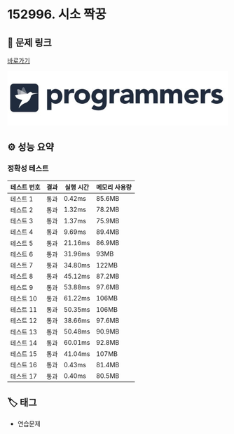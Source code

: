 # 152996. 시소 짝꿍

## 🔗 문제 링크

[바로가기](https://school.programmers.co.kr/learn/courses/30/lessons/152996)

![프로그래머스 로고](../../images/programmers.jpg)

## ⚙️ 성능 요약

### 정확성 테스트

| 테스트 번호 | 결과 | 실행 시간 | 메모리 사용량 |
| ----------- | ---- | --------- | ------------- |
| 테스트 1    | 통과 | 0.42ms    | 85.6MB        |
| 테스트 2    | 통과 | 1.32ms    | 78.2MB        |
| 테스트 3    | 통과 | 1.37ms    | 75.9MB        |
| 테스트 4    | 통과 | 9.69ms    | 89.4MB        |
| 테스트 5    | 통과 | 21.16ms   | 86.9MB        |
| 테스트 6    | 통과 | 31.96ms   | 93MB          |
| 테스트 7    | 통과 | 34.80ms   | 122MB         |
| 테스트 8    | 통과 | 45.12ms   | 87.2MB        |
| 테스트 9    | 통과 | 53.88ms   | 97.6MB        |
| 테스트 10   | 통과 | 61.22ms   | 106MB         |
| 테스트 11   | 통과 | 50.35ms   | 106MB         |
| 테스트 12   | 통과 | 38.66ms   | 97.6MB        |
| 테스트 13   | 통과 | 50.48ms   | 90.9MB        |
| 테스트 14   | 통과 | 60.01ms   | 92.8MB        |
| 테스트 15   | 통과 | 41.04ms   | 107MB         |
| 테스트 16   | 통과 | 0.43ms    | 81.4MB        |
| 테스트 17   | 통과 | 0.40ms    | 80.5MB        |

## 🏷️ 태그

- 연습문제
